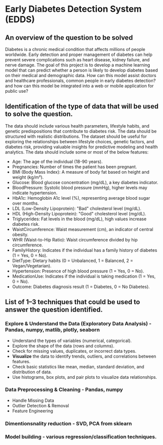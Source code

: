 # Early Diabetes Detection System (EDDS)
## An overview of the question to be solved
Diabetes is a chronic medical condition that affects millions of people worldwide. Early detection and proper management of diabetes can help prevent severe complications such as heart disease, kidney failure, and nerve damage. The goal of this project is to develop a machine learning model that can predict whether a person is likely to develop diabetes based on their medical and demographic data.
How can this model assist doctors and healthcare professionals, common people in early diabetes detection? and how can this model be integrated into a web or mobile application for public use?

## Identification of the type of data that will be used to solve the question.
The data should include various health parameters, lifestyle habits, and genetic predispositions that contribute to diabetes risk. The data should be structured with realistic distributions.
The dataset should be useful for exploring the relationships between lifestyle choices, genetic factors, and diabetes risk, providing valuable insights for predictive modeling and health analytics.
The data should include some or most of the below features:

-  Age: The age of the individual (18-90 years).
- Pregnancies: Number of times the patient has been pregnant.
- BMI (Body Mass Index): A measure of body fat based on height and weight (kg/m²).
- Glucose: Blood glucose concentration (mg/dL), a key diabetes indicator.
- BloodPressure: Systolic blood pressure (mmHg), higher levels may indicate hypertension.
- HbA1c: Hemoglobin A1c level (%), representing average blood sugar over months.
- LDL (Low-Density Lipoprotein): "Bad" cholesterol level (mg/dL).
- HDL (High-Density Lipoprotein): "Good" cholesterol level (mg/dL).
- Triglycerides: Fat levels in the blood (mg/dL), high values increase diabetes risk.
- WaistCircumference: Waist measurement (cm), an indicator of central obesity.
- WHR (Waist-to-Hip Ratio): Waist circumference divided by hip circumference.
- FamilyHistory: Indicates if the individual has a family history of diabetes (1 = Yes, 0 = No).
- DietType: Dietary habits (0 = Unbalanced, 1 = Balanced, 2 = Vegan/Vegetarian).
- Hypertension: Presence of high blood pressure (1 = Yes, 0 = No).
- MedicationUse: Indicates if the individual is taking medication (1 = Yes, 0 = No).
- Outcome: Diabetes diagnosis result (1 = Diabetes, 0 = No Diabetes).

## List of 1–3 techniques that could be used to answer the question identified.
### Explore & Understand the Data (Exploratory Data Analysis) - Pandas, numpy, matlib, plotly, seaborn
  - Understand the types of variables (numerical, categorical).
  - Explore the shape of the data (rows and columns).
  - Check for missing values, duplicates, or incorrect data types.
  - **Visualize** the data to identify trends, outliers, and correlations between features.
  - Check basic statistics like mean, median, standard deviation, and distribution of data.
  - Use histograms, box plots, and pair plots to visualize data relationships.
### Data Preprocessing & Cleaning - Pandas, numpy
  - Handle Missing Data
  - Outlier Detection & Removal
  - Feature Engineering
### Dimentionsnality reduction - SVD, PCA from sklearn
### Model building - various regression/classification techniques.
